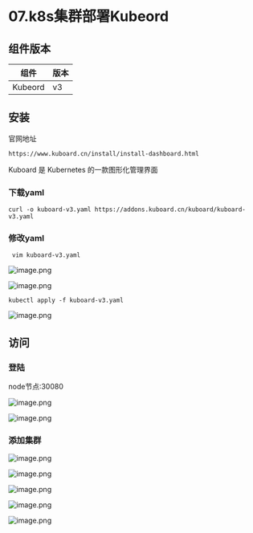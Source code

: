 # 07.k8s集群部署Kubeord

## 组件版本

| 组件    | 版本 |
| ------- | ---- |
| Kubeord | v3   |



## 安装

官网地址

```
https://www.kuboard.cn/install/install-dashboard.html
```

Kuboard 是 Kubernetes 的一款图形化管理界面

### 下载yaml

```
curl -o kuboard-v3.yaml https://addons.kuboard.cn/kuboard/kuboard-v3.yaml
```

### 修改yaml

```
 vim kuboard-v3.yaml 
```

![image.png](https://gitee.com/xoxoyun/img/raw/master/image/1611231509683-175bca74-2568-4258-b87f-96a72a85fc87.png)

![image.png](https://gitee.com/xoxoyun/img/raw/master/image/1611231547908-6a5d9843-1663-422d-a2b0-aca4fbbc3a17.png)



```
kubectl apply -f kuboard-v3.yaml
```

![image.png](https://gitee.com/xoxoyun/img/raw/master/image/1611230234490-e0455207-970b-4466-a357-3c9bb6352827.png)



## 访问

### 登陆

node节点:30080

![image.png](https://gitee.com/xoxoyun/img/raw/master/image/1611230474723-5646d604-0b21-4ff1-93c6-833b563b7d7b.png)

![image.png](https://gitee.com/xoxoyun/img/raw/master/image/1611230524574-2c694ecb-6983-4411-9bbe-c7f8a3e04b45.png)

### 添加集群

![image.png](https://gitee.com/xoxoyun/img/raw/master/image/1611230670050-110e4bd4-7f06-49d7-a29a-0e2199347887.png)

![image.png](https://gitee.com/xoxoyun/img/raw/master/image/1611231452422-c1420296-a3d8-49e9-9d93-09d2cbcb6f5e.png)

![image.png](https://gitee.com/xoxoyun/img/raw/master/image/1611231608229-991ffa65-fca9-4d15-b8c9-9881335eb761.png)

![image.png](https://gitee.com/xoxoyun/img/raw/master/image/1611231663802-d8fc35da-91ce-4f2b-975a-a62b91884b25.png)

![image.png](https://gitee.com/xoxoyun/img/raw/master/image/1611231686770-4c2efe9b-0d85-4acf-af54-930db39ee89d.png)